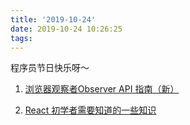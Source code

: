 ```yaml
---
title: '2019-10-24'
date: 2019-10-24 10:26:25
tags:
---
```


程序员节日快乐呀～

1. [浏览器观察者Observer API 指南（新）](https://juejin.im/post/5db10695e51d452a091fde90)

2. [React 初学者需要知道的一些知识](https://juejin.im/post/5db0ea3ef265da4d4f65aaf6)